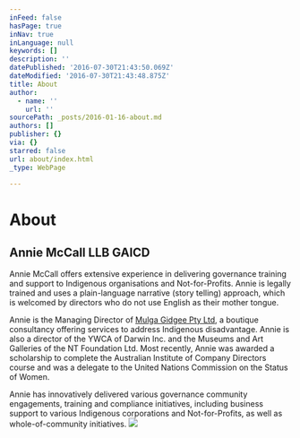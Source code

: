 ```yaml
---
inFeed: false
hasPage: true
inNav: true
inLanguage: null
keywords: []
description: ''
datePublished: '2016-07-30T21:43:50.069Z'
dateModified: '2016-07-30T21:43:48.875Z'
title: About
author:
  - name: ''
    url: ''
sourcePath: _posts/2016-01-16-about.md
authors: []
publisher: {}
via: {}
starred: false
url: about/index.html
_type: WebPage

---
```

# About

## Annie McCall LLB GAICD 

Annie McCall offers extensive experience in delivering governance training and support to Indigenous organisations and Not-for-Profits. Annie is legally trained and uses a plain-language narrative (story telling) approach, which is welcomed by directors who do not use English as their mother tongue. 

Annie is the Managing Director of [Mulga Gidgee Pty Ltd][0], a boutique consultancy offering services to address Indigenous disadvantage. Annie is also a director of the YWCA of Darwin Inc. and the Museums and Art Galleries of the NT Foundation Ltd. Most recently, Annie was awarded a scholarship to complete the Australian Institute of Company Directors course and was a delegate to the United Nations Commission on the Status of Women.

Annie has innovatively delivered various governance community engagements, training and compliance initiatives, including business support to various Indigenous corporations and Not-for-Profits, as well as whole-of-community initiatives.
![](https://s3-us-west-2.amazonaws.com/the-grid-img/p/df4a201291685d913582246eeb89801573625924.jpg)

[0]: http://www.mulgagidgee.com.au/